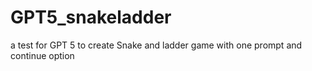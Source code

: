 # GPT5_snakeladder
a test for GPT 5 to create Snake and ladder game with one prompt and continue option
